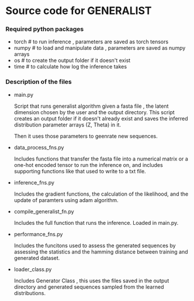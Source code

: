 # Source code for GENERALIST 
### Required python packages 
- torch # to run inference , parameters are saved as torch tensors
- numpy # to load and manipulate data , parameters are saved as numpy arrays
- os    # to create the output folder if it doesn't exist
- time  # to calculate how log the inference takes

### Description of the files 
- main.py

    Script that runs generalist algorithm given a fasta file , the latent dimension chosen by the user and the output directory. This script creates an output folder if it doesn't already exist and saves the inferred distribution parameter arrays (Z, Theta) in it. 
    
    Then it uses those parameters to geenrate new sequences.

- data_process_fns.py

    Includes functions that transfer the fasta file into a numerical matrix or a one-hot encoded tensor to run the inference on, and includes supporting functions like that used to write to a txt file. 

- inference_fns.py

    Includes the gradient functions, the calculation of the likelihood, and the update of paramters using adam algorithm.

- compile_generalist_fn.py

    Includes the full function that runs the inference. Loaded in main.py.

- performance_fns.py

    Includes the funcitons used to assess the generated sequences by assessing the statistics and the hamming distance between training and generated dataset.

- loader_class.py

    Includes Generator Class , this uses the files saved in the output directory and generated sequences sampled from the learned distributions. 